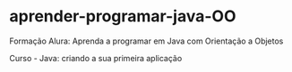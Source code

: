 # aprender-programar-java-OO
Formação Alura: Aprenda a programar em Java com Orientação a Objetos

Curso - Java: criando a sua primeira aplicação
